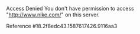 Access Denied You don't have permission to access "http://www.nike.com/" on this server.

Reference #18.2f8edc43.1587617426.9116aa3